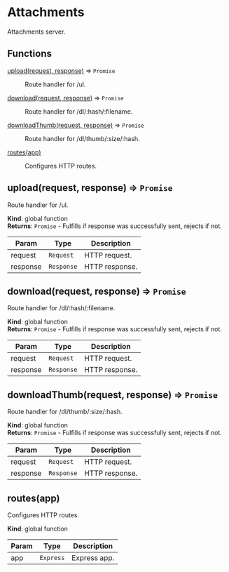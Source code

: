 # Attachments

Attachments server.

## Functions

<dl>
<dt><a href="#upload">upload(request, response)</a> ⇒ <code>Promise</code></dt>
<dd><p>Route handler for /ul.</p>
</dd>
<dt><a href="#download">download(request, response)</a> ⇒ <code>Promise</code></dt>
<dd><p>Route handler for /dl/:hash/:filename.</p>
</dd>
<dt><a href="#downloadThumb">downloadThumb(request, response)</a> ⇒ <code>Promise</code></dt>
<dd><p>Route handler for /dl/thumb/:size/:hash.</p>
</dd>
<dt><a href="#routes">routes(app)</a></dt>
<dd><p>Configures HTTP routes.</p>
</dd>
</dl>

<a name="upload"></a>

## upload(request, response) ⇒ <code>Promise</code>
Route handler for /ul.

**Kind**: global function  
**Returns**: <code>Promise</code> - Fulfills if response was successfully sent,
                            rejects if not.  

| Param | Type | Description |
| --- | --- | --- |
| request | <code>Request</code> | HTTP request. |
| response | <code>Response</code> | HTTP response. |

<a name="download"></a>

## download(request, response) ⇒ <code>Promise</code>
Route handler for /dl/:hash/:filename.

**Kind**: global function  
**Returns**: <code>Promise</code> - Fulfills if response was successfully sent,
                            rejects if not.  

| Param | Type | Description |
| --- | --- | --- |
| request | <code>Request</code> | HTTP request. |
| response | <code>Response</code> | HTTP response. |

<a name="downloadThumb"></a>

## downloadThumb(request, response) ⇒ <code>Promise</code>
Route handler for /dl/thumb/:size/:hash.

**Kind**: global function  
**Returns**: <code>Promise</code> - Fulfills if response was successfully sent,
                            rejects if not.  

| Param | Type | Description |
| --- | --- | --- |
| request | <code>Request</code> | HTTP request. |
| response | <code>Response</code> | HTTP response. |

<a name="routes"></a>

## routes(app)
Configures HTTP routes.

**Kind**: global function  

| Param | Type | Description |
| --- | --- | --- |
| app | <code>Express</code> | Express app. |

